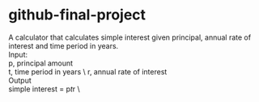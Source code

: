# github-final-project

A calculator that calculates simple interest given principal, annual rate of interest and time period in years. \
Input: \
   p, principal amount \
   t, time period in years \ 
   r, annual rate of interest \
Output \
   simple interest = p*t*r \ 
